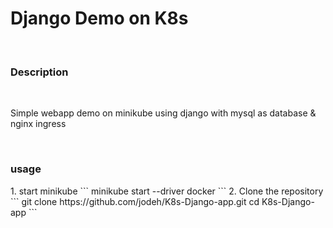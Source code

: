 <h1>Django Demo on K8s</h1>
<br>
<h3>Description</h3>
<br>
<p>Simple webapp demo on minikube using django with mysql as database & nginx ingress</p>
<br>
<h3>usage</h3>
1. start minikube
```
minikube start --driver docker
```
2. Clone the repository
```
git clone https://github.com/jodeh/K8s-Django-app.git
cd K8s-Django-app
```
